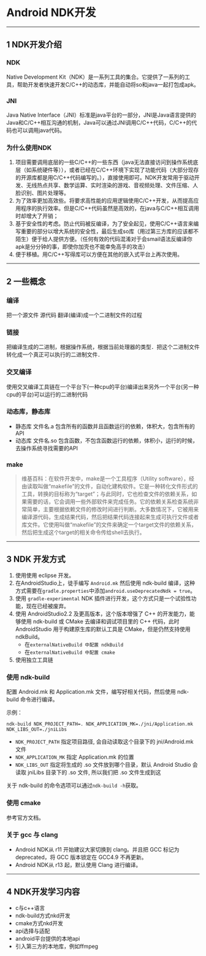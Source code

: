 # Android NDK开发

---
## 1 NDK开发介绍

### NDK

Native Development Kit（NDK）是一系列工具的集合。它提供了一系列的工具，帮助开发者快速开发C/C++的动态库，并能自动将so和java一起打包成apk。

### JNI

Java Native Interface（JNI）标准是java平台的一部分，JNI是Java语言提供的Java和C/C++相互沟通的机制，Java可以通过JNI调用C/C++代码，C/C++的代码也可以调用java代码。

### 为什么使用NDK

1. 项目需要调用底层的一些C/C++的一些东西（java无法直接访问到操作系统底层（如系统硬件等）），或者已经在C/C++环境下实现了功能代码（大部分现存的开源库都是用C/C++代码编写的。），直接使用即可。NDK开发常用于驱动开发、无线热点共享、数学运算、实时渲染的游戏、音视频处理、文件压缩、人脸识别、图片处理等。
2. 为了效率更加高效些。将要求高性能的应用逻辑使用C/C++开发，从而提高应用程序的执行效率。但是C/C++代码虽然是高效的，在java与C/C++相互调用时却增大了开销；
3. 基于安全性的考虑。防止代码被反编译，为了安全起见，使用C/C++语言来编写重要的部分以增大系统的安全性，最后生成so库（用过第三方库的应该都不陌生）便于给人提供方便。（任何有效的代码混淆对于会smail语法反编译你apk是分分钟的事，即使你加壳也不能幸免高手的攻击）
4. 便于移植。用C/C++写得库可以方便在其他的嵌入式平台上再次使用。

---
## 2 一些概念

### 编译

把一个源文件 源代码 翻译(编译)成一个二进制文件的过程

### 链接

把编译生成的二进制，根据操作系统，根据当前处理器的类型．把这个二进制文件转化成一个真正可以执行的二进制文件．

### 交叉编译

使用交叉编译工具链在一个平台下(一种cpu的平台)编译出来另外一个平台(另一种cpu的平台)可以运行的二进制代码

### 动态库，静态库

- 静态库 文件名.a   包含所有的函数并且函数运行的依赖，体积大，包含所有的API
- 动态库 文件名.so  包含函数，不包含函数运行的依赖，体积小，运行的时候，去操作系统寻找需要的API

### make

>维基百科：在软件开发中，make是一个工具程序（Utility software），经由读取叫做“makefile”的文件，自动化建构软件。它是一种转化文件形式的工具，转换的目标称为“target”；与此同时，它也检查文件的依赖关系，如果需要的话，它会调用一些外部软件来完成任务。它的依赖关系检查系统非常简单，主要根据依赖文件的修改时间进行判断。大多数情况下，它被用来编译源代码，生成结果代码，然后把结果代码连接起来生成可执行文件或者库文件。它使用叫做“makefile”的文件来确定一个target文件的依赖关系，然后把生成这个target的相关命令传给shell去执行。

---
## 3 NDK 开发方式

1. 使用使用 eclipse 开发。
2. 在AndroidStudio上，徒手编写 `Android.mk` 然后使用 ndk-build 编译，这种方式需要在`gradle.properties`中添加`android.useDeprecatedNdk = true`。
3. 使用 `gradle-experimental` NDK 插件进行开发，这个方式只是一个试验性功能，现在已经被废弃。
4. 使用 AndroidStudio2.2 及更高版本，这个版本增强了 C++ 的开发能力，能够使用 ndk-build 或 CMake 去编译和调试项目里的 C++ 代码，此时 AndroidStudio 用于构建原生库的默认工具是 CMake，但是仍然支持使用 ndkBuild。
   - 在`externalNativeBuild 中配置 ndkBuild`
   - 在`externalNativeBuild 中配置 cmake`
5. 使用独立工具链

### 使用 ndk-build

配置 Android.mk 和 Application.mk 文件，编写好相关代码，然后使用 ndk-build 命令进行编译。

示例：

```shell
ndk-build NDK_PROJECT_PATH=. NDK_APPLICATION_MK=./jni/Application.mk NDK_LIBS_OUT=./jniLibs
```

- `NDK_PROJECT_PATH` 指定项目路径, 会自动读取这个目录下的 jni/Android.mk 文件
- `NDK_APPLICATION_MK` 指定 Application.mk 的位置
- `NDK_LIBS_OUT` 指定将生成的 .so 文件放到哪个目录，默认 Android Studio 会读取 jniLibs 目录下的 .so 文件, 所以我们把 .so 文件生成到这

关于 ndk-build 的命令选项可以通过`ndk-build -h`获取。

### 使用 cmake

参考官方文档。

### 关于 gcc 与 clang

- Android NDK从 r11 开始建议大家切换到 clang。并且把 GCC 标记为 deprecated，将 GCC 版本锁定在 GCC4.9 不再更新。
- Android NDK从 r13 起，默认使用 Clang 进行编译。

---
## 4 NDK开发学习内容

- c与c++语言
- ndk-build方式nkd开发
- cmake方式nkd开发
- api选择与适配
- android平台提供的本地api
- 引入第三方的本地库，例如ffmpeg
